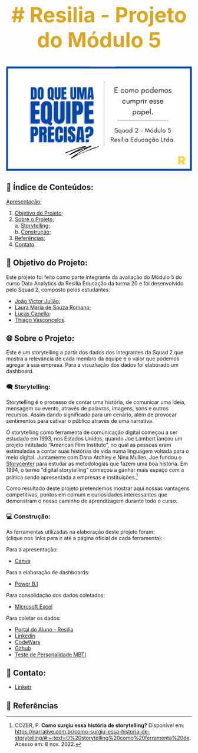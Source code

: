 # <font color="#DAA520"><h1 align="center"># Resilia - Projeto do Módulo 5</h1></font>


<img src="https://raw.githubusercontent.com/Avext/Imagens-de-apresenta-es/main/capa.png" alt="drawing"/>

## :round_pushpin: Índice de Conteúdos:

[Apresentação](https://www.canva.com/design/DAFQ2AY1-sI/DHENrms30mAU8KzW3U1YrA/view?utm_content=DAFQ2AY1-sI&utm_campaign=designshare&utm_medium=link&utm_source=publishsharelink);

1. [Objetivo do Projeto](#objproj);<br/>
2. [Sobre o Projeto](#descproj);<br/>
    a. [Storytelling](#temabo);<br/>
    b. [Construção](#estproj);<br/>
4. [Referências](#refproj);<br/>
5. [Contato](#cont).


## :handshake: Objetivo do Projeto: <a name="objproj"></a>

Este projeto foi feito como parte integrante da avaliação do Módulo 5 do curso Data Analytics da Resilia Educação da turma 20 e foi desenvolvido pelo Squad 2, composto pelos estudantes:

- [João Victor Julião](https://github.com/joaovictojuliao);
- [Laura Maria de Souza Romano](https://github.com/lauramsromano);
- [Lucas Canella](https://github.com/lucasCanella);
- [Thiago Vasconcelos](https://github.com/Avext).


## :globe_with_meridians: Sobre o Projeto:<a name="descproj"></a>

Este é um storytelling a partir dos dados dos integrantes da Squad 2 que mostra a relevância de cada membro da equipe e o valor que podemos agregar à sua empresa. 
Para a visuzliação dos dados foi elaborado um dashboard.

### :left_speech_bubble: Storytelling: <a name="temabo"></a>

Storytelling é o processo de contar uma história, de comunicar uma ideia, mensagem ou evento, através de palavras, imagens, sons e outros recursos. Assim dando significado para um cenário, além de provocar sentimentos para cativar o público através de uma narrativa.

O storytelling como ferramenta de comunicação digital começou a ser estudado em 1993, nos Estados Unidos, quando Joe Lambert lançou um projeto intitulado “American Film Institute”, no qual as pessoas eram estimuladas a contar suas histórias de vida numa linguagem voltada para o meio digital. Juntamente com Dana Atchley e Nina Mullen, Joe fundou o [Storycenter](https://www.storycenter.org/) para estudar as metodologias que fazem uma boa história. Em 1994, o termo “digital storytelling” começou a ganhar mais espaço com a prática sendo apresentada a empresas e instituições.[^1]

Como resultado deste projeto pretendemos mostrar aqui nossas vantagens competitivas, pontos em comum e curiosidades interessantes que demonstram o nosso caminho de aprendizagem durante todo o curso.

### :computer: Construção:<a name="estproj"></a>

As ferramentas utilizadas na elaboração deste projeto foram:<br/>
(clique nos links para ir até a página oficial de cada ferramenta): 

Para a apresentação:
- [Canva](https://www.canva.com/pt_br/)

Para a elaboração de dashboards:
- [Power B.I](https://powerbi.microsoft.com/pt-br/)

Para consolidação dos dados coletados:
- [Microsoft Excel](https://www.microsoft.com/pt-br/microsoft-365/excel)

Para coletar os dados:
- [Portal do Aluno - Resilia](https://aluno.resilia.work/)
- [Linkedin](https://br.linkedin.com/)
- [CodeWars](https://www.codewars.com/users/sign_in)
- [Github](https://github.com/login)
- [Teste de Personalidade MBTI](https://www.16personalities.com/br/teste-de-personalidade)

## :email: Contato: <a name="cont"></a>
- [Linketr](https://linktr.ee/squad2resilia)
 
## :bookmark_tabs: Referências <a name="refproj"></a>

[^1]:COZER, P. **Como surgiu essa história de storytelling?** Disponível em: <https://narrative.com.br/como-surgiu-essa-historia-de-storytelling/#:~:text=O%20storytelling%20como%20ferramenta%20de>. Acesso em: 8 nov. 2022.

